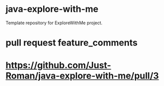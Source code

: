 # java-explore-with-me

Template repository for ExploreWithMe project.

# pull request feature_comments

# https://github.com/Just-Roman/java-explore-with-me/pull/3
